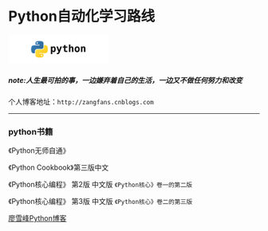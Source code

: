 # Python自动化学习路线


<img src="https://github.com/zangfans/pythonstack/blob/master/python_logo.png" width="200">


##### note:人生最可拍的事，一边嫌弃着自己的生活，一边又不做任何努力和改变


个人博客地址：`http://zangfans.cnblogs.com`

----

### python书籍


《Python无师自通》 

《Python Cookbook》第三版中文  

《Python核心编程》 第2版 中文版 `《Python核心》卷一的第二版`

《Python核心编程》 第3版 中文版 `《Python核心》卷二的第三版`
    

[廖雪峰Python博客](https://www.liaoxuefeng.com/wiki/1016959663602400)






